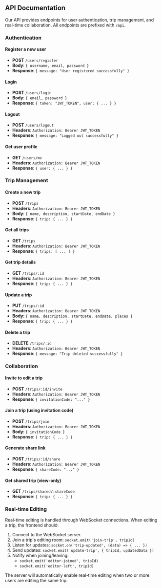 ## API Documentation

Our API provides endpoints for user authentication, trip management, and real-time collaboration. All endpoints are prefixed with `/api`.

### Authentication

#### Register a new user
- **POST** `/users/register`
- **Body**: `{ username, email, password }`
- **Response**: `{ message: "User registered successfully" }`

#### Login
- **POST** `/users/login`
- **Body**: `{ email, password }`
- **Response**: `{ token: "JWT_TOKEN", user: { ... } }`

#### Logout
- **POST** `/users/logout`
- **Headers**: `Authorization: Bearer JWT_TOKEN`
- **Response**: `{ message: "Logged out successfully" }`

#### Get user profile
- **GET** `/users/me`
- **Headers**: `Authorization: Bearer JWT_TOKEN`
- **Response**: `{ user: { ... } }`

### Trip Management

#### Create a new trip
- **POST** `/trips`
- **Headers**: `Authorization: Bearer JWT_TOKEN`
- **Body**: `{ name, description, startDate, endDate }`
- **Response**: `{ trip: { ... } }`

#### Get all trips
- **GET** `/trips`
- **Headers**: `Authorization: Bearer JWT_TOKEN`
- **Response**: `{ trips: [ ... ] }`

#### Get trip details
- **GET** `/trips/:id`
- **Headers**: `Authorization: Bearer JWT_TOKEN`
- **Response**: `{ trip: { ... } }`

#### Update a trip
- **PUT** `/trips/:id`
- **Headers**: `Authorization: Bearer JWT_TOKEN`
- **Body**: `{ name, description, startDate, endDate, places }`
- **Response**: `{ trip: { ... } }`

#### Delete a trip
- **DELETE** `/trips/:id`
- **Headers**: `Authorization: Bearer JWT_TOKEN`
- **Response**: `{ message: "Trip deleted successfully" }`

### Collaboration

#### Invite to edit a trip
- **POST** `/trips/:id/invite`
- **Headers**: `Authorization: Bearer JWT_TOKEN`
- **Response**: `{ invitationCode: "..." }`

#### Join a trip (using invitation code)
- **POST** `/trips/join`
- **Headers**: `Authorization: Bearer JWT_TOKEN`
- **Body**: `{ invitationCode }`
- **Response**: `{ trip: { ... } }`

#### Generate share link
- **POST** `/trips/:id/share`
- **Headers**: `Authorization: Bearer JWT_TOKEN`
- **Response**: `{ shareCode: "..." }`

#### Get shared trip (view-only)
- **GET** `/trips/shared/:shareCode`
- **Response**: `{ trip: { ... } }`

### Real-time Editing

Real-time editing is handled through WebSocket connections. When editing a trip, the frontend should:

1. Connect to the WebSocket server.
2. Join a trip's editing room: `socket.emit('join-trip', tripId)`
3. Listen for updates: `socket.on('trip-updated', (data) => { ... })`
4. Send updates: `socket.emit('update-trip', { tripId, updatedData })`
5. Notify when joining/leaving: 
   - `socket.emit('editor-joined', tripId)`
   - `socket.emit('editor-left', tripId)`

The server will automatically enable real-time editing when two or more users are editing the same trip.